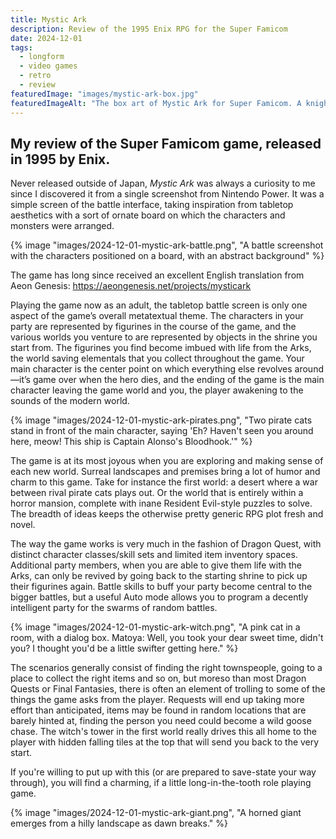 ```yaml
---
title: Mystic Ark
description: Review of the 1995 Enix RPG for the Super Famicom
date: 2024-12-01
tags:
  - longform
  - video games
  - retro
  - review
featuredImage: "images/mystic-ark-box.jpg"
featuredImageAlt: "The box art of Mystic Ark for Super Famicom. A knight dressed in white enters a checkerboard floor tiled room, surrounded by elemental creatures."
---
```


My review of the Super Famicom game, released in 1995 by Enix.
---

Never released outside of Japan, *Mystic Ark* was always a curiosity to me since I discovered it from a single screenshot from Nintendo Power. It was a simple screen of the battle interface, taking inspiration from tabletop aesthetics with a sort of ornate board on which the characters and monsters were arranged.

{% image "images/2024-12-01-mystic-ark-battle.png", "A battle screenshot with the characters positioned on a board, with an abstract background" %}

The game has long since received an excellent English translation from Aeon Genesis: https://aeongenesis.net/projects/mysticark

Playing the game now as an adult, the tabletop battle screen is only one aspect of the game’s overall metatextual theme. The characters in your party are represented by figurines in the course of the game, and the various worlds you venture to are represented by objects in the shrine you start from. The figurines you find become imbued with life from the Arks, the world saving elementals that you collect throughout the game. Your main character is the center point on which everything else revolves around—it’s game over when the hero dies, and the ending of the game is the main character leaving the game world and you, the player awakening to the sounds of the modern world.

{% image "images/2024-12-01-mystic-ark-pirates.png", "Two pirate cats stand in front of the main character, saying 'Eh? Haven't seen you around here, meow! This ship is Captain Alonso's Bloodhook.'" %}

The game is at its most joyous when you are exploring and making sense of each new world. Surreal landscapes and premises bring a lot of humor and charm to this game. Take for instance the first world: a desert where a war between rival pirate cats plays out. Or the world that is entirely within a horror mansion, complete with inane Resident Evil-style puzzles to solve. The breadth of ideas keeps the otherwise pretty generic RPG plot fresh and novel.

The way the game works is very much in the fashion of Dragon Quest, with distinct character classes/skill sets and limited item inventory spaces. Additional party members, when you are able to give them life with the Arks, can only be revived by going back to the starting shrine to pick up their figurines again. Battle skills to buff your party become central to the bigger battles, but a useful Auto mode allows you to program a decently intelligent party for the swarms of random battles.

{% image "images/2024-12-01-mystic-ark-witch.png", "A pink cat in a room, with a dialog box. Matoya: Well, you took your dear sweet time, didn't you? I thought you'd be a little swifter getting here." %}

The scenarios generally consist of finding the right townspeople, going to a place to collect the right items and so on, but moreso than most Dragon Quests or Final Fantasies, there is often an element of trolling to some of the things the game asks from the player. Requests will end up taking more effort than anticipated, items may be found in random locations that are barely hinted at, finding the person you need could become a wild goose chase. The witch's tower in the first world really drives this all home to the player with hidden falling tiles at the top that will send you back to the very start.

If you're willing to put up with this (or are prepared to save-state your way through), you will find a charming, if a little long-in-the-tooth role playing game.

{% image "images/2024-12-01-mystic-ark-giant.png", "A horned giant emerges from a hilly landscape as dawn breaks." %}